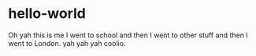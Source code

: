 # hello-world
Oh yah this is me I went to school and then I went to other stuff and then I went to London. yah yah yah coolio.
